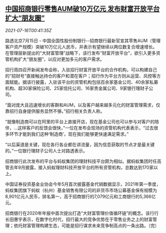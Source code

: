 <!--1626397262000-->
[中国招商银行零售AUM破10万亿元 发布财富开放平台扩大“朋友圈”](https://cn.reuters.com/article/cmb-aum-size-0715-thur-idCNKBS2EM02V)
------

<div><i>2021-07-16T00:41:35Z</i></div><p>路透北京7月15日 - 中国全国性股份制银行--招商银行最新官宣其零售AUM（管理客户资产规模）突破10万亿元人民币，并表示有望继续以两位数复合增速增长。在管理层新提出的“大财富管理”战略下，该行发布“财富开放平台”，欲引入更多资管机构扩大“朋友圈”，以应对更加多元的客户需求。</p><p>招行周四召开新闻发布会称，入驻招行财富开放平台的合作机构，可以构建自己的“招财号”直接触达持仓的客户和潜在客户；招行作为平台方则从运营、风控等方面赋能。据该行披露，入驻该平台的资管机构包括百余家基金公司、40余家私募机构、超30家保险公司、25家信托公司、16家贵金属公司、9家银行理财子公司。</p><p>“面对庞大且迅速增长的客群和AUM，以及客户越来越多元化的财富管理需求，仅靠招行自身提供服务显然不够。”招行相关负责人称。</p><p>“就像制造商可以在阿里的平台上直接开店，现在基金公司也可以参与对客户的陪伴，…这样客户的反馈会很快，”一位在发布会现场的资管机构代表表示，“过去很多环节才能到我们这种‘制造商’，现在我们能够更快速满足需求。”</p><p>“以后渠道是关键，现在各行各业都在讲流量，因为信息获取的节点才是最关键的。”一位银行理财子公司人士对路透表示。</p><p>招商银行此次发布的平台与蚂蚁集团的理财科技平台颇为相似。据蚂蚁集团时任高管去年9月披露，接入蚂蚁理财科技开放平台的所有资管机构，总数达到170家以上。</p><p>中国证券投资基金业协会今年5月首次披露基金代销数据显示，2021年第一季度，蚂蚁集团旗下蚂蚁（杭州）基金销售有限公司的非货币市场公募基金保有规模为8,901亿元人民币，排名第一，高于招商银行的7,079亿元和工商银行的5,366亿元。</p><p>招商银行在2020年年报中首次提出打造“大财富管理价值循环链”的概念。该行行长田惠宇表示，在数字化时代，招行最大的竞争优势在于零售业务之上的财富管理；依托财富管理构建生态，可能是招行谋求未来竞争制高点的一条出路。（完）</p>
